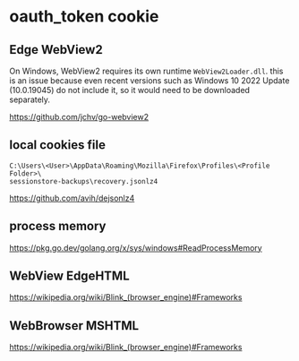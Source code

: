 # oauth\_token cookie

## Edge WebView2

On Windows, WebView2 requires its own runtime `WebView2Loader.dll`. this is an
issue because even recent versions such as Windows 10 2022 Update (10.0.19045) do
not include it, so it would need to be downloaded separately.

https://github.com/jchv/go-webview2

## local cookies file

~~~
C:\Users\<User>\AppData\Roaming\Mozilla\Firefox\Profiles\<Profile Folder>\
sessionstore-backups\recovery.jsonlz4
~~~

https://github.com/avih/dejsonlz4

## process memory

https://pkg.go.dev/golang.org/x/sys/windows#ReadProcessMemory

## WebView EdgeHTML

<https://wikipedia.org/wiki/Blink_(browser_engine)#Frameworks>

## WebBrowser MSHTML

<https://wikipedia.org/wiki/Blink_(browser_engine)#Frameworks>
